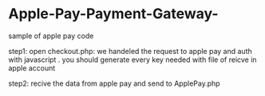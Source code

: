 # Apple-Pay-Payment-Gateway-
sample of apple pay code


step1:
open checkout.php:
    we handeled the request to apple pay and auth with javascript . you should generate every key needed with file of reicve in apple account

step2:
  recive the data from apple pay and send to ApplePay.php
